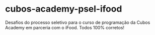 # cubos-academy-psel-ifood
Desafios do processo seletivo para o curso de programação da Cubos Academy em parceria com o iFood. Todos 100% corretos!